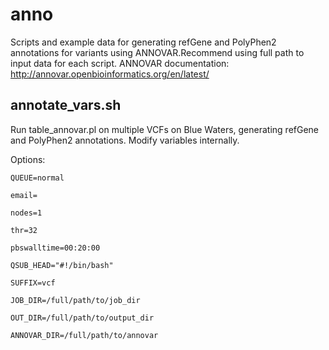 # anno
Scripts and example data for generating refGene and PolyPhen2 annotations for variants using ANNOVAR.Recommend using full path to input data for each script. ANNOVAR documentation: http://annovar.openbioinformatics.org/en/latest/

## annotate_vars.sh
Run table_annovar.pl on multiple VCFs on Blue Waters, generating refGene and PolyPhen2 annotations. Modify variables internally.

Options:
```
QUEUE=normal

email=

nodes=1

thr=32

pbswalltime=00:20:00

QSUB_HEAD="#!/bin/bash"

SUFFIX=vcf

JOB_DIR=/full/path/to/job_dir

OUT_DIR=/full/path/to/output_dir

ANNOVAR_DIR=/full/path/to/annovar
```
